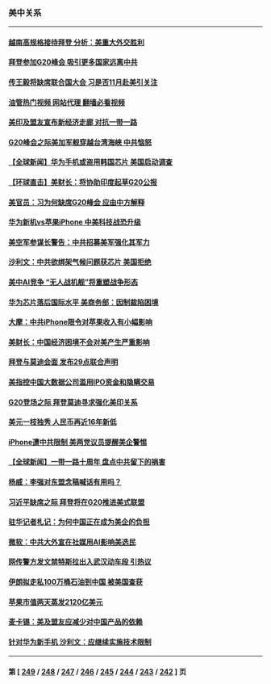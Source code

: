 ### 美中关系
---
#### [越南高规格接待拜登 分析：美重大外交胜利](../../pages/nf1412576/n14070872.md?09110045) 
#### [拜登参加G20峰会 吸引更多国家远离中共](../../pages/nf1412576/n14070608.md?09110045) 
#### [传王毅将缺席联合国大会 习是否11月赴美引关注](../../pages/nf1412576/n14070607.md?09110045) 
#### [油管热门视频 网站代理 翻墙必看视频](http://138.2.39.72:81/youtube.html?epic-marker?09110045)
#### [美印及盟友宣布新经济走廊 对抗一带一路](../../pages/nf1412576/n14070589.md?09110045) 
#### [G20峰会之际美加军舰穿越台湾海峡 中共恼怒](../../pages/nf1412576/n14070587.md?09110045) 
#### [【全球新闻】华为手机或盗用韩国芯片 美国启动调查](../../pages/nf1412576/n14070292.md?09110045) 
#### [【环球直击】美财长：将协助印度起草G20公报](../../pages/nf1412576/n14069686.md?09110045) 
#### [美官员：习为何缺席G20峰会 应由中方解释](../../pages/nf1412576/n14070154.md?09110045) 
#### [华为新机vs苹果iPhone 中美科技战恐升级](../../pages/nf1412576/n14070052.md?09110045) 
#### [美空军参谋长警告：中共招募美军强化其军力](../../pages/nf1412576/n14070056.md?09110045) 
#### [沙利文：中共欲绑架气候问题获芯片 美国拒绝](../../pages/nf1412576/n14069966.md?09110045) 
#### [美中AI竞争 “无人战机舰”将重塑战争形态](../../pages/nf1412576/n14069887.md?09110045) 
#### [华为芯片落后国际水平 美商务部：因制裁陷困境](../../pages/nf1412576/n14069911.md?09110045) 
#### [大摩：中共iPhone限令对苹果收入有小幅影响](../../pages/nf1412576/n14069821.md?09110045) 
#### [美财长：中国经济困境不会对美产生严重影响](../../pages/nf1412576/n14069871.md?09110045) 
#### [拜登与莫迪会面 发布29点联合声明](../../pages/nf1412576/n14069873.md?09110045) 
#### [美指控中国大数据公司滥用IPO资金和隐瞒交易](../../pages/nf1412576/n14069277.md?09110045) 
#### [G20登场之际 拜登莫迪寻求强化美印关系](../../pages/nf1412576/n14069605.md?09110045) 
#### [美元一枝独秀 人民币再近16年新低](../../pages/nf1412576/n14069691.md?09110045) 
#### [iPhone遭中共限制 美两党议员提醒美企警惕](../../pages/nf1412576/n14069525.md?09110045) 
#### [【全球新闻】一带一路十周年 盘点中共留下的祸害](../../pages/nf1412576/n14069491.md?09110045) 
#### [杨威：李强对东盟念稿喊话有用吗？](../../pages/nf1412576/n14069206.md?09110045) 
#### [习近平缺席之际 拜登将在G20推进美式联盟](../../pages/nf1412576/n14068952.md?09110045) 
#### [驻华记者札记：为何中国正在成为美企的负担](../../pages/nf1412576/n14069113.md?09110045) 
#### [微软：中共大外宣在社媒用AI影响美选民](../../pages/nf1412576/n14069074.md?09110045) 
#### [网传警方发文禁特斯拉出入武汉动车段 引热议](../../pages/nf1412576/n14068818.md?09110045) 
#### [伊朗拟走私100万桶石油到中国 被美国查获](../../pages/nf1412576/n14069092.md?09110045) 
#### [苹果市值两天蒸发2120亿美元](../../pages/nf1412576/n14069017.md?09110045) 
#### [麦卡锡：美及盟友应减少对中国产品的依赖](../../pages/nf1412576/n14068836.md?09110045) 
#### [针对华为新手机 沙利文：应继续实施技术限制](../../pages/nf1412576/n14068740.md?09110045) 

---
#### 第 [ [249](./249.md?09110045) / [248](./248.md?09110045) / [247](./247.md?09110045) / [246](./246.md?09110045) / [245](./245.md?09110045) / [244](./244.md?09110045) / [243](./243.md?09110045) / [242](./242.md?09110045) ] 页
